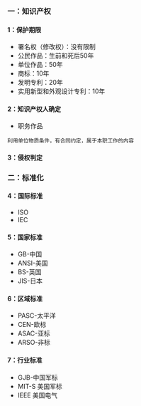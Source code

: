 ### 一：知识产权
#### 1：保护期限
+ 署名权（修改权）：没有限制
+ 公民作品：生前和死后50年
+ 单位作品：50年
+ 商标：10年
+ 发明专利：20年
+ 实用新型和外观设计专利：10年

#### 2：知识产权人确定
+ 职务作品

``利用单位物质条件，有合同约定，属于本职工作的内容``

#### 3：侵权判定

### 二：标准化

#### 4：国际标准
+ ISO
+ IEC

#### 5：国家标准
+ GB-中国
+ ANSI-美国
+ BS-英国
+ JIS-日本

#### 6：区域标准
+ PASC-太平洋
+ CEN-欧标
+ ASAC-亚标
+ ARSO-非标

#### 7：行业标准
+ GJB-中国军标
+ MIT-S 美国军标
+ IEEE 美国电气